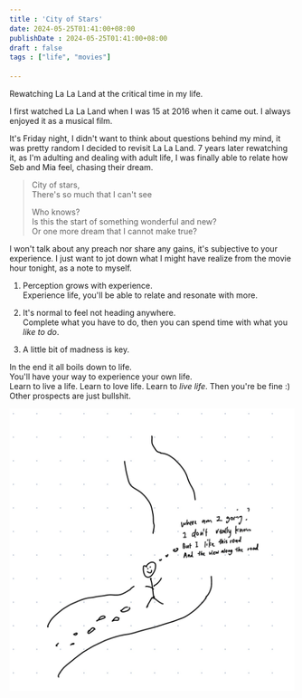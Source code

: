 ```yaml
---
title : 'City of Stars'
date: 2024-05-25T01:41:00+08:00
publishDate : 2024-05-25T01:41:00+08:00
draft : false
tags : ["life", "movies"]

---
```


Rewatching La La Land at the critical time in my life.

I first watched La La Land when I was 15 at 2016 when it came out. I always enjoyed it as a musical film.

It's Friday night, I didn't want to think about questions behind my mind, it was pretty random I decided to revisit La La Land. 7 years later rewatching it, as I'm adulting and dealing with adult life, I was finally able to relate how Seb and Mia feel, chasing their dream.

 > City of stars, <br>
 > There's so much that I can't see
 >
 > Who knows? <br>
 > Is this the start of something wonderful and new? <br>
 > Or one more dream that I cannot make true?

I won't talk about any preach nor share any gains, it's subjective to your experience. I just want to jot down what I might have realize from the movie hour tonight, as a note to myself.

1. Perception grows with experience. <br>
Experience life, you'll be able to relate and resonate with more.

2. It's normal to feel not heading anywhere. <br>
Complete what you have to do, then you can spend time with what you _like to do_.

3. A little bit of madness is key.

In the end it all boils down to life. <br>
You'll have your way to experience your own life. <br>
Learn to live a life. Learn to love life. Learn to _live life_. Then you're be fine :) <br>
Other prospects are just bullshit. <br>

 <!-- > Here's to the ones who dream <br>
 > Foolish as they may seem <br>
 > Here's to the heart that ache <br>
 > Here's to the mess we make <br> -->

![A doodle I drew after finishing the film](where-am-i-going.jpeg "A doodle I drew after finishing the film")